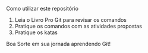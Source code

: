 Como utilizar este repositório

1. Leia o Livro Pro Git para revisar os comandos
2. Pratique os comandos com as atividades propostas
3. Pratique os katas

Boa Sorte em sua jornada aprendendo Git!
